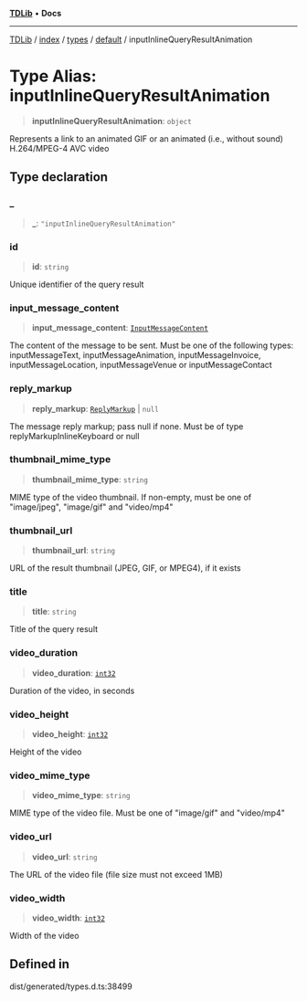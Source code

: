 [**TDLib**](../../../../../../README.md) • **Docs**

***

[TDLib](../../../../../../modules.md) / [index](../../../../../README.md) / [types](../../../README.md) / [default](../README.md) / inputInlineQueryResultAnimation

# Type Alias: inputInlineQueryResultAnimation

> **inputInlineQueryResultAnimation**: `object`

Represents a link to an animated GIF or an animated (i.e., without sound) H.264/MPEG-4 AVC video

## Type declaration

### \_

> **\_**: `"inputInlineQueryResultAnimation"`

### id

> **id**: `string`

Unique identifier of the query result

### input\_message\_content

> **input\_message\_content**: [`InputMessageContent`](InputMessageContent.md)

The content of the message to be sent. Must be one of the following types: inputMessageText, inputMessageAnimation, inputMessageInvoice, inputMessageLocation, inputMessageVenue or inputMessageContact

### reply\_markup

> **reply\_markup**: [`ReplyMarkup`](ReplyMarkup.md) \| `null`

The message reply markup; pass null if none. Must be of type replyMarkupInlineKeyboard or null

### thumbnail\_mime\_type

> **thumbnail\_mime\_type**: `string`

MIME type of the video thumbnail. If non-empty, must be one of "image/jpeg", "image/gif" and "video/mp4"

### thumbnail\_url

> **thumbnail\_url**: `string`

URL of the result thumbnail (JPEG, GIF, or MPEG4), if it exists

### title

> **title**: `string`

Title of the query result

### video\_duration

> **video\_duration**: [`int32`](int32.md)

Duration of the video, in seconds

### video\_height

> **video\_height**: [`int32`](int32.md)

Height of the video

### video\_mime\_type

> **video\_mime\_type**: `string`

MIME type of the video file. Must be one of "image/gif" and "video/mp4"

### video\_url

> **video\_url**: `string`

The URL of the video file (file size must not exceed 1MB)

### video\_width

> **video\_width**: [`int32`](int32.md)

Width of the video

## Defined in

dist/generated/types.d.ts:38499
